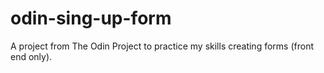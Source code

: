 # odin-sing-up-form
A project from The Odin Project to practice my skills creating forms (front end only).
